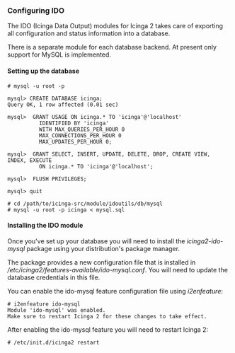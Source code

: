 ### Configuring IDO

The IDO (Icinga Data Output) modules for Icinga 2 takes care of exporting all
configuration and status information into a database.

There is a separate module for each database backend. At present only support
for MySQL is implemented.

#### Setting up the database

    # mysql -u root -p

    mysql> CREATE DATABASE icinga;
    Query OK, 1 row affected (0.01 sec)

    mysql>  GRANT USAGE ON icinga.* TO 'icinga'@'localhost'
              IDENTIFIED BY 'icinga'
              WITH MAX_QUERIES_PER_HOUR 0
              MAX_CONNECTIONS_PER_HOUR 0
              MAX_UPDATES_PER_HOUR 0;

    mysql>  GRANT SELECT, INSERT, UPDATE, DELETE, DROP, CREATE VIEW, INDEX, EXECUTE
              ON icinga.* TO 'icinga'@'localhost';

    mysql>  FLUSH PRIVILEGES;

    mysql> quit

    # cd /path/to/icinga-src/module/idoutils/db/mysql
    # mysql -u root -p icinga < mysql.sql

#### Installing the IDO module

Once you've set up your database you will need to install the *icinga2-ido-mysql*
package using your distribution's package manager.

The package provides a new configuration file that is installed in
*/etc/icinga2/features-available/ido-mysql.conf*. You will need to update the
database credentials in this file.

You can enable the ido-mysql feature configuration file using *i2enfeature*:

    # i2enfeature ido-mysql
    Module 'ido-mysql' was enabled.
    Make sure to restart Icinga 2 for these changes to take effect.

After enabling the ido-mysql feature you will need to restart Icinga 2:

    # /etc/init.d/icinga2 restart